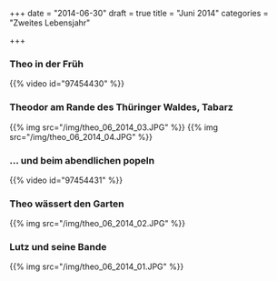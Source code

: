 +++
date = "2014-06-30"
draft = true
title = "Juni 2014"
categories = "Zweites Lebensjahr"

+++

### Theo in der Früh
{{% video id="97454430" %}}
### Theodor am Rande des Thüringer Waldes, Tabarz
{{% img src="/img/theo_06_2014_03.JPG" %}}
{{% img src="/img/theo_06_2014_04.JPG" %}}

### ... und beim abendlichen popeln
{{% video id="97454431" %}}

### Theo wässert den Garten
{{% img src="/img/theo_06_2014_02.JPG" %}}
### Lutz und seine Bande
{{% img src="/img/theo_06_2014_01.JPG" %}}
